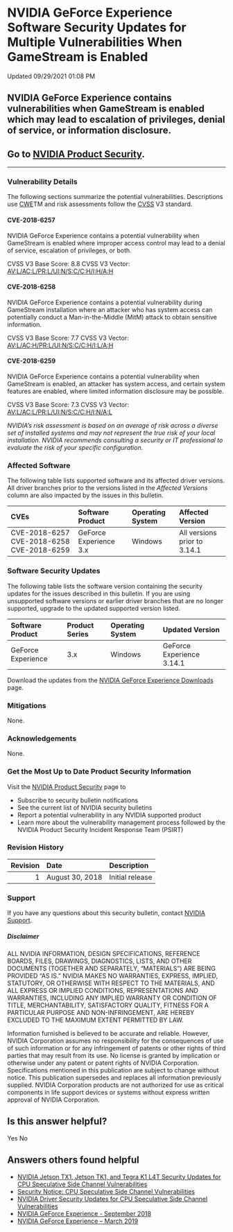 

 NVIDIA GeForce Experience Software Security Updates for Multiple Vulnerabilities When GameStream is Enabled
==============================================================================================================================




 Updated 09/29/2021 01:08 PM



NVIDIA GeForce Experience contains vulnerabilities when GameStream is enabled which may lead to escalation of privileges, denial of service, or information disclosure.
-----------------------------------------------------------------------------------------------------------------------------------------------------------------------


Go to [NVIDIA Product Security](http://www.nvidia.com/product-security/).
-------------------------------------------------------------------------






---




### Vulnerability Details


The following sections summarize the potential vulnerabilities. Descriptions use [CWE](https://cwe.mitre.org/)TM and risk assessments follow the [CVSS](https://www.first.org/cvss/user-guide) V3 standard.


#### CVE-2018-6257


NVIDIA GeForce Experience contains a potential vulnerability when GameStream is enabled where improper access control may lead to a denial of service, escalation of privileges, or both.


CVSS V3 Base Score: 8.8 
CVSS V3 Vector: [AV:L/AC:L/PR:L/UI:N/S:C/C:H/I:H/A:H](https://nvd.nist.gov/vuln-metrics/cvss/v3-calculator?vector=AV:L/AC:L/PR:L/UI:N/S:C/C:H/I:H/A:H/)


#### CVE-2018-6258


NVIDIA GeForce Experience contains a potential vulnerability during GameStream installation where an attacker who has system access can potentially conduct a Man-in-the-Middle (MitM) attack to obtain sensitive information.


CVSS V3 Base Score: 7.7 
CVSS V3 Vector: [AV:L/AC:H/PR:L/UI:N/S:C/C:H/I:L/A:H](https://nvd.nist.gov/vuln-metrics/cvss/v3-calculator?vector=AV:L/AC:H/PR:L/UI:N/S:C/C:H/I:L/A:H)


#### CVE-2018-6259


NVIDIA GeForce Experience contains a potential vulnerability when GameStream is enabled, an attacker has system access, and certain system features are enabled, where limited information disclosure may be possible.


CVSS V3 Base Score: 7.3 
CVSS V3 Vector: [AV:L/AC:L/PR:L/UI:N/S:C/C:H/I:N/A:L](https://nvd.nist.gov/vuln-metrics/cvss/v3-calculator?vector=AV:L/AC:L/PR:L/UI:N/S:C/C:H/I:N/A:L)


*NVIDIA’s risk assessment is based on an average of risk across a diverse set of installed systems and may not represent the true risk of your local installation. NVIDIA recommends consulting a security or IT professional to evaluate the risk of your specific configuration.*


### Affected Software


The following table lists supported software and its affected driver versions. All driver branches prior to the versions listed in the *Affected Versions* column are also impacted by the issues in this bulletin.


| CVEs | Software Product | Operating System | Affected Version |
|:------------------------------------------|:-----------------------|:-------------------|:-----------------------------|
| CVE-2018-6257 CVE-2018-6258 CVE-2018-6259 | GeForce Experience 3.x | Windows | All versions prior to 3.14.1 |
### Software Security Updates


The following table lists the software version containing the security updates for the issues described in this bulletin. If you are using unsupported software versions or earlier driver branches that are no longer supported, upgrade to the updated supported version listed.


| Software Product | Product Series | Operating System | Updated Version |
|:-------------------|:-----------------|:-------------------|:--------------------------|
| GeForce Experience | 3.x | Windows | GeForce Experience 3.14.1 |
Download the updates from the [NVIDIA GeForce Experience Downloads](http://www.geforce.com/geforce-experience/download) page.


### Mitigations


None.


### Acknowledgements


None.


### Get the Most Up to Date Product Security Information


Visit the [NVIDIA Product Security](http://www.nvidia.com/product-security/) page to


* Subscribe to security bulletin notifications
* See the current list of NVIDIA security bulletins
* Report a potential vulnerability in any NVIDIA supported product
* Learn more about the vulnerability management process followed by the NVIDIA Product Security Incident Response Team (PSIRT)


### Revision History


| Revision | Date | Description |
|-----------:|:----------------|:----------------|
| 1 | August 30, 2018 | Initial release |
### Support


If you have any questions about this security bulletin, contact [NVIDIA Support](http://www.nvidia.com/object/support.html).


##### Disclaimer


ALL NVIDIA INFORMATION, DESIGN SPECIFICATIONS, REFERENCE BOARDS, FILES, DRAWINGS, DIAGNOSTICS, LISTS, AND OTHER DOCUMENTS (TOGETHER AND SEPARATELY, “MATERIALS”) ARE BEING PROVIDED “AS IS.” NVIDIA MAKES NO WARRANTIES, EXPRESS, IMPLIED, STATUTORY, OR OTHERWISE WITH RESPECT TO THE MATERIALS, AND ALL EXPRESS OR IMPLIED CONDITIONS, REPRESENTATIONS AND WARRANTIES, INCLUDING ANY IMPLIED WARRANTY OR CONDITION OF TITLE, MERCHANTABILITY, SATISFACTORY QUALITY, FITNESS FOR A PARTICULAR PURPOSE AND NON-INFRINGEMENT, ARE HEREBY EXCLUDED TO THE MAXIMUM EXTENT PERMITTED BY LAW.


Information furnished is believed to be accurate and reliable. However, NVIDIA Corporation assumes no responsibility for the consequences of use of such information or for any infringement of patents or other rights of third parties that may result from its use. No license is granted by implication or otherwise under any patent or patent rights of NVIDIA Corporation. Specifications mentioned in this publication are subject to change without notice. This publication supersedes and replaces all information previously supplied. NVIDIA Corporation products are not authorized for use as critical components in life support devices or systems without express written approval of NVIDIA Corporation.










Is this answer helpful?
-----------------------



Yes
No







Answers others found helpful
----------------------------


* [ NVIDIA Jetson TX1, Jetson TK1, and Tegra K1 L4T Security Updates for CPU Speculative Side Channel Vulnerabilities](/app/answers/detail/a_id/4616/related/1)
* [Security Notice: CPU Speculative Side Channel Vulnerabilities](/app/answers/detail/a_id/4609/related/1)
* [ NVIDIA Driver Security Updates for CPU Speculative Side Channel Vulnerabilities](/app/answers/detail/a_id/4611/related/1)
* [ NVIDIA GeForce Experience - September 2018](/app/answers/detail/a_id/4725/related/1)
* [ NVIDIA GeForce Experience – March 2019](/app/answers/detail/a_id/4784/related/1)








